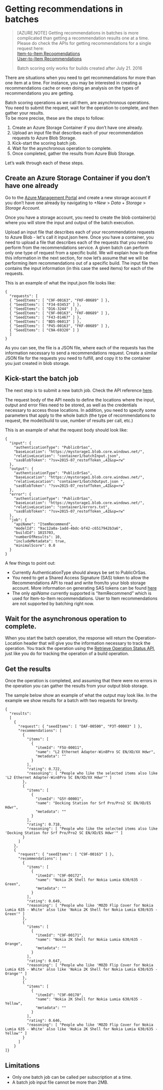 <properties
	pageTitle="Getting Recommendations in Batches: Machine Learning Recommendations API | Microsoft Azure"
	description="Azure Machine Learning Recommendations - Getting Recommendations IN bATCHES"
	services="cognitive-services"
	documentationCenter=""
	authors="luiscabrer"
	manager="paulettm"
	editor="cgronlun"/>

<tags
	ms.service="cognitive-services"
	ms.workload="data-services"
	ms.tgt_pltfrm="na"
	ms.devlang="na"
	ms.topic="article"
	ms.date="05/24/2016"
	ms.author="luisca"/>

# Getting recommendations in batches

>[AZURE.NOTE] Getting recommendations in batches is more complicated than getting a recommendation results one at a time. Please do check the APIs for getting recommendations for a single request here:<br>
> [Item-to-Item Recoomendations](https://westus.dev.cognitive.microsoft.com/docs/services/Recommendations.V4.0/operations/56f30d77eda5650db055a3d4)<br>
> [User-to-Item Recommendations](https://westus.dev.cognitive.microsoft.com/docs/services/Recommendations.V4.0/operations/56f30d77eda5650db055a3dd)
>
> Batch scoring only works for builds created after July 21. 2016


There are situations when you need to get recommendations for more than one item at a time. For instance, you may be interested in creating a recommendations cache or even doing an analysis on the types of recommendations you are getting.

Batch scoring operations as we call them, are asynchronous operations. You need to submit the request, wait for the operation to complete, and then gather your results.  
To be more precise, these are the steps to follow:

1.	Create an Azure Storage Container if you don’t have one already.
2.	Upload an input file that describes each of your recommendation requests to Azure Blob Storage.
3.	Kick-start the scoring batch job.
4.	Wait for the asynchronous operation to complete.
5.	Once completed, gather the results from Azure Blob Storage.

Let’s walk through each of these steps.

## Create an Azure Storage Container if you don’t have one already

Go to the [Azure Management Portal](https://portal.azure.com) and create a new storage account if you don’t have one already by navigating to *+New* > *Data* + *Storage* > *Storage Account*.

Once you have a storage account, you need to create the blob container(s) where you will store the input and output of the batch execution.

Upload an input file that describes each of your recommendation requests to Azure Blob - let's call it input.json here.
Once you have a container, you need to upload a file that describes each of the requests that you need to perform from the recommendations service. A given batch can perform only one type of request from a specific build. We will explain how to define this information in the next section, for now let’s assume that we will be performing item recommendations out of a specific build. The input file then contains the input information (in this case the seed items) for each of the requests.

This is an example of what the input.json file looks like:

    {
      "requests": [
      { "SeedItems": [ "C9F-00163", "FKF-00689" ] },
      { "SeedItems": [ "F34-03453" ] },
      { "SeedItems": [ "D16-3244" ] },
      { "SeedItems": [ "C9F-00163", "FKF-00689" ] },
      { "SeedItems": [ "F43-01467" ] },
      { "SeedItems": [ "BD5-06013" ] },
      { "SeedItems": [ "P45-00163", "FKF-00689" ] },
      { "SeedItems": [ "C9A-69320" ] }
      ]
    }
    
As you can see, the file is a JSON file, where each of the requests has the information necessary to send a recommendations request. Create a similar JSON file for the requests you need to fulfill, and copy it to the container you just created in blob storage.

## Kick-start the batch job

The next step is to submit a new batch job. Check the API reference [here](https://westus.dev.cognitive.microsoft.com/docs/services/Recommendations.V4.0/).

The request body of the API needs to define the locations where the input, output and error files need to be stored, as well as the credentials necessary to access those locations. In addition, you need to specify some parameters that apply to the whole batch (the type of recommendations to request, the model/build to use, number of results per call, etc.)

This is an example of what the request body should look like:

    {
      "input": {
        "authenticationType": "PublicOrSas",
        "baseLocation": "https://mystorage1.blob.core.windows.net/",
        "relativeLocation": "container1/batchInput.json",
        "sasBlobToken": "?sv=2015-07_restofToken_…4Z&sp=rw"
      },
      "output": {
        "authenticationType": "PublicOrSas",
        "baseLocation": "https://mystorage1.blob.core.windows.net/",
        "relativeLocation": "container1/batchOutput.json ",
        "sasBlobToken": "?sv=2015-07_restofToken_…4Z&sp=rw"
      },
      "error": {
        "authenticationType": "PublicOrSas",
        "baseLocation": "https://mystorage1.blob.core.windows.net/",
        "relativeLocation": "container1/errors.txt",
        "sasBlobToken": "?sv=2015-07_restofToken_…4Z&sp=rw"
      },
      "job": {
        "apiName": "ItemRecommend",
        "modelId": "9ac12a0a-1add-4bdc-bf42-c6517942b3a6",
        "buildId": 1015703,
        "numberOfResults": 10,
        "includeMetadata": true,
        "minimalScore": 0.0
      }
    }

A few things to point out:

-	Currently AuthenticationType should always be set to PublicOrSas.
-	You need to get a Shared Access Signature (SAS) token to allow the Recommendations API to read and write from/to your blob storage account. More information on generating SAS tokens can be found [here](../storage/storage-dotnet-shared-access-signature-part-1.md)
-	The only *apiName* currently supported is “ItemRecommend” which is used for Item-to-Item  recommendations. User to Item recommendations are not supported by batching right now.

## Wait for the asynchronous operation to complete.

When you start the batch operation, the response will return the Operation-Location header that will give you the information necessary to track the operation.
You track the operation using the [Retrieve Operation Status API]( https://westus.dev.cognitive.microsoft.com/docs/services/Recommendations.V4.0/operations/56f30d77eda5650db055a3da), just like you do for tracking the operation of a build operation.

## Get the results

Once the operation is completed, and assuming that there were no errors in the operation you can gather the results from your output blob storage.

The sample below show an example of what the output may look like. In the example we show results for a batch with two requests for brevity.

    {
      "results":
      [   
        {
          "request": { "seedItems": [ "DAF-00500", "P3T-00003" ] },
          "recommendations": [
            {
              "items": [
                {
                  "itemId": "F5U-00011",
                  "name": "L2 Ethernet Adapter-Win8Pro SC EN/XD/XX Hdwr",
                  "metadata": ""
                }
              ],
              "rating": 0.722,
              "reasoning": [ "People who like the selected items also like 'L2 Ethernet Adapter-Win8Pro SC EN/XD/XX Hdwr'" ]
            },
            {
              "items": [
                {
                  "itemId": "G5Y-00001",
                  "name": "Docking Station for Srf Pro/Pro2 SC EN/XD/ES Hdwr",
                  "metadata": ""
                }
              ],
              "rating": 0.718,
              "reasoning": [ "People who like the selected items also like 'Docking Station for Srf Pro/Pro2 SC EN/XD/ES Hdwr'" ]
            }
          ]
        },
        {
          "request": { "seedItems": [ "C9F-00163" ] },
          "recommendations": [
            {
              "items": [
                {
                  "itemId": "C9F-00172",
                  "name": "Nokia 2K Shell for Nokia Lumia 630/635 - Green",
                  "metadata": ""
                }
              ],
              "rating": 0.649,
              "reasoning": [ "People who like 'MOZO Flip Cover for Nokia Lumia 635 - White' also like 'Nokia 2K Shell for Nokia Lumia 630/635 - Green'" ]
            },
            {
              "items": [
                {
                  "itemId": "C9F-00171",
                  "name": "Nokia 2K Shell for Nokia Lumia 630/635 - Orange",
                  "metadata": ""
                }
              ],
              "rating": 0.647,
              "reasoning": [ "People who like 'MOZO Flip Cover for Nokia Lumia 635 - White' also like 'Nokia 2K Shell for Nokia Lumia 630/635 - Orange'" ]
            },
            {
              "items": [
                {
                  "itemId": "C9F-00170",
                  "name": "Nokia 2K Shell for Nokia Lumia 630/635 - Yellow",
                  "metadata": ""
                }
              ],
              "rating": 0.646,
              "reasoning": [ "People who like 'MOZO Flip Cover for Nokia Lumia 635 - White' also like 'Nokia 2K Shell for Nokia Lumia 630/635 - Yellow'" ]
            }       
          ]
        }
    ]}


## Limitations

-	Only one batch job can be called per subscription at a time.
-	A batch job input file cannot be more than 2MB.

